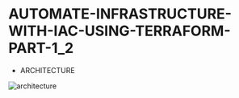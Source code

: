 # AUTOMATE-INFRASTRUCTURE-WITH-IAC-USING-TERRAFORM-PART-1_2



- ARCHITECTURE

![architecture](./images/Secure%20Infrastructure%20Architeture%20for%202%20Companies%20Website.png)

